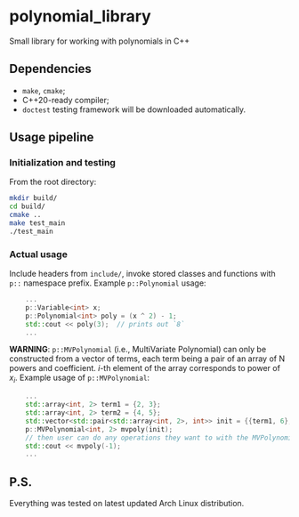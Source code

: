 # polynomial_library

Small library for working with polynomials in C++

## Dependencies

- `make`, `cmake`;
- C++20-ready compiler;
- `doctest` testing framework will be downloaded automatically.

## Usage pipeline

### Initialization and testing

From the root directory:

```sh
mkdir build/
cd build/
cmake ..
make test_main
./test_main
```

### Actual usage

Include headers from `include/`, invoke stored classes and functions with `p::` namespace prefix. Example `p::Polynomial` usage:

```cpp
    ...
    p::Variable<int> x;
    p::Polynomial<int> poly = (x ^ 2) - 1;
    std::cout << poly(3);  // prints out `8`
    ...
```

**WARNING**: `p::MVPolynomial` (i.e., MultiVariate Polynomial) can only be constructed from a vector of terms, each term being a pair of an array of N powers and coefficient. $i$-th element of the array corresponds to power of $x_i$. Example usage of `p::MVPolynomial`:

```cpp
    ...
    std::array<int, 2> term1 = {2, 3};
    std::array<int, 2> term2 = {4, 5};
    std::vector<std::pair<std::array<int, 2>, int>> init = {{term1, 6}, {term2, 7}};
    p::MVPolynomial<int, 2> mvpoly(init);
    // then user can do any operations they want to with the MVPolynomial
    std::cout << mvpoly(-1);
    ...
```

## P.S.

Everything was tested on latest updated Arch Linux distribution.
